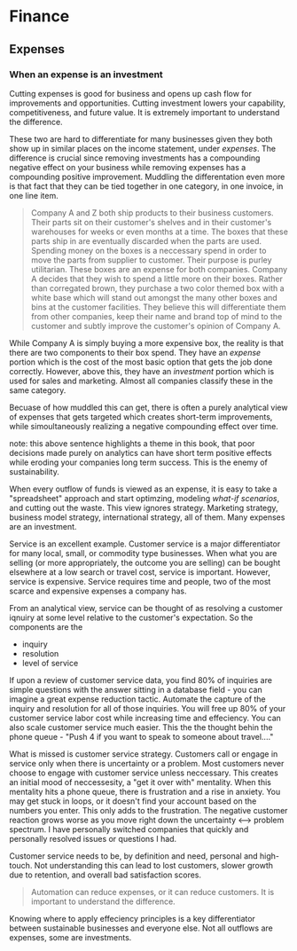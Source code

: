 # Finance

## Expenses

### When an expense is an investment

Cutting expenses is good for business and opens up cash flow for improvements and opportunities. Cutting investment lowers your capability, competitiveness, and future value. It is extremely important to understand the difference.

These two are hard to differentiate for many businesses given they both show up in similar places on the income statement, under *expenses*. The difference is crucial since removing investments has a compounding negative effect on your business while removing expenses has a compounding positive improvement. Muddling the differentation even more is that fact that they can be tied together in one category, in one invoice, in one line item. 

> Company A and Z both ship products to their business customers. Their parts sit on their customer's shelves and in their customer's warehouses for weeks or even months at a time. The boxes that these parts ship in are eventually discarded when the parts are used. Spending money on the boxes is a neccessary spend in order to move the parts from supplier to customer. Their purpose is purley utilitarian. These boxes are an expense for both companies.
> Company A decides that they wish to spend a little more on their boxes. Rather than corregated brown, they purchase a two color themed box with a white base which will stand out amongst the many other boxes and bins at the customer facilities. They believe this will differentiate them from other companies, keep their name and brand top of mind to the customer and subtly improve the customer's opinion of Company A.

While Company A is simply buying a more expensive box, the reality is that there are two components to their box spend. They have an *expense* portion which is the cost of the most basic option that gets the job done correctly. However, above this, they have an *investment* portion which is used for sales and marketing. Almost all companies classify these in the same category. 

Becuase of how muddled this can get, there is often a purely analytical view of expenses that gets targeted which creates short-term improvements, while simoultaneously realizing a negative compounding effect over time.

note: this above sentence highlights a theme in this book, that poor decisions made purely on analytics can have short term positive effects while eroding your companies long term success. This is the enemy of sustainability.

When every outflow of funds is viewed as an expense, it is easy to take a "spreadsheet" approach and start optimzing, modeling *what-if scenarios*, and cutting out the waste. This view ignores strategy. Marketing strategy, business model strategy, international strategy, all of them. Many expenses are an investment.

Service is an excellent example. Customer service is a major differentiator for many local, small, or commodity type businesses. When what you are selling (or more appropriately, the outcome you are selling) can be bought elsewhere at a low search or travel cost, service is important. However, service is expensive. Service requires time and people, two of the most scarce and expensive expenses a company has. 

From an analytical view, service can be thought of as resolving a customer iqnuiry at some level relative to the customer's expectation. So the components are the

* inquiry
* resolution
* level of service

If upon a review of customer service data, you find 80% of inquiries are simple questions with the answer sitting in a database field - you can imagine a great expense reduction tactic. Automate the capture of the inquiry and resolution for all of those inquiries. You will free up 80% of your customer service labor cost while increasing time and effeciency. You can also scale customer service much easier. This the the thought behin the phone queue - "Push 4 if you want to speak to someone about travel...."

What is missed is customer service strategy. Customers call or engage in service only when there is uncertainty or a problem. Most customers never choose to engage with customer service unless neccessary. This creates an initial mood of neccessesity, a "get it over with" mentality. When this mentality hits a phone queue, there is  frustration and a rise in anxiety. You may get stuck in loops, or it doesn't find your account based on the numbers you enter. This only adds to the frustration. The negative customer reaction grows worse as you move right down the uncertainty <--> problem spectrum. I have personally switched companies that quickly and personally resolved issues or questions I had. 

Customer service needs to be, by definition and need, personal and high-touch. Not understanding this can lead to lost customers, slower growth due to retention, and overall bad satisfaction scores.

> Automation can reduce expenses, or it can reduce customers. It is important to understand the difference.

Knowing where to apply effeciency principles is a key differentiator between sustainable businesses and everyone else. Not all outflows are expenses, some are investments.